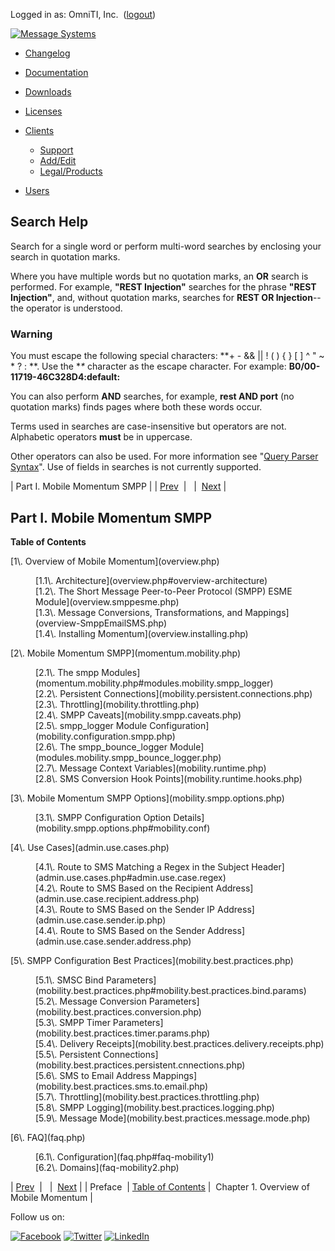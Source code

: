 Logged in as: OmniTI, Inc.  ([logout](https://support.messagesystems.com/logout.php))

[![Message Systems](https://support.messagesystems.com/images/ms-white205.png)](https://support.messagesystems.com/start.php) 

*   [Changelog](https://support.messagesystems.com/start.php?show=changelog)
*   [Documentation](https://support.messagesystems.com/docs/)
*   [Downloads](https://support.messagesystems.com/start.php)

*   [Licenses](https://support.messagesystems.com/license_summary.php)
*   <a href="">Clients</a>
    *   [Support](https://support.messagesystems.com/cs.php)
    *   [Add/Edit](https://support.messagesystems.com/edit_client.php)
    *   [Legal/Products](https://support.messagesystems.com/edit_products.php)
*   [Users](https://support.messagesystems.com/edit_customer.php)

## Search Help

Search for a single word or perform multi-word searches by enclosing your search in quotation marks.

Where you have multiple words but no quotation marks, an **OR** search is performed. For example, **"REST Injection"** searches for the phrase **"REST Injection"**, and, without quotation marks, searches for **REST OR Injection**--the operator is understood.

### Warning

You must escape the following special characters: **+ - && || ! ( ) { } [ ] ^ " ~ * ? : \**. Use the **\** character as the escape character. For example: **B0/00-11719-46C328D4\:default\:**

You can also perform **AND** searches, for example, **rest AND port** (no quotation marks) finds pages where both these words occur.

Terms used in searches are case-insensitive but operators are not. Alphabetic operators **must** be in uppercase.

Other operators can also be used. For more information see "[Query Parser Syntax](https://lucene.apache.org/core/old_versioned_docs/versions/3_0_0/queryparsersyntax.html)". Use of fields in searches is not currently supported.

| Part I. Mobile Momentum SMPP |
| [Prev](preface.php)  |   |  [Next](overview.php) |

## Part I. Mobile Momentum SMPP

**Table of Contents**

<dl class="toc">

<dt>[1\. Overview of Mobile Momentum](overview.php)</dt>

<dd>

<dl>

<dt>[1.1\. Architecture](overview.php#overview-architecture)</dt>

<dt>[1.2\. The Short Message Peer-to-Peer Protocol (SMPP) ESME Module](overview.smppesme.php)</dt>

<dt>[1.3\. Message Conversions, Transformations, and Mappings](overview-SmppEmailSMS.php)</dt>

<dt>[1.4\. Installing Momentum](overview.installing.php)</dt>

</dl>

</dd>

<dt>[2\. Mobile Momentum SMPP](momentum.mobility.php)</dt>

<dd>

<dl>

<dt>[2.1\. The smpp Modules](momentum.mobility.php#modules.mobility.smpp_logger)</dt>

<dt>[2.2\. Persistent Connections](mobility.persistent.connections.php)</dt>

<dt>[2.3\. Throttling](mobility.throttling.php)</dt>

<dt>[2.4\. SMPP Caveats](mobility.smpp.caveats.php)</dt>

<dt>[2.5\. smpp_logger Module Configuration](mobility.configuration.smpp.php)</dt>

<dt>[2.6\. The smpp_bounce_logger Module](modules.mobility.smpp_bounce_logger.php)</dt>

<dt>[2.7\. Message Context Variables](mobility.runtime.php)</dt>

<dt>[2.8\. SMS Conversion Hook Points](mobility.runtime.hooks.php)</dt>

</dl>

</dd>

<dt>[3\. Mobile Momentum SMPP Options](mobility.smpp.options.php)</dt>

<dd>

<dl>

<dt>[3.1\. SMPP Configuration Option Details](mobility.smpp.options.php#mobility.conf)</dt>

</dl>

</dd>

<dt>[4\. Use Cases](admin.use.cases.php)</dt>

<dd>

<dl>

<dt>[4.1\. Route to SMS Matching a Regex in the Subject Header](admin.use.cases.php#admin.use.case.regex)</dt>

<dt>[4.2\. Route to SMS Based on the Recipient Address](admin.use.case.recipient.address.php)</dt>

<dt>[4.3\. Route to SMS Based on the Sender IP Address](admin.use.case.sender.ip.php)</dt>

<dt>[4.4\. Route to SMS Based on the Sender Address](admin.use.case.sender.address.php)</dt>

</dl>

</dd>

<dt>[5\. SMPP Configuration Best Practices](mobility.best.practices.php)</dt>

<dd>

<dl>

<dt>[5.1\. SMSC Bind Parameters](mobility.best.practices.php#mobility.best.practices.bind.params)</dt>

<dt>[5.2\. Message Conversion Parameters](mobility.best.practices.conversion.php)</dt>

<dt>[5.3\. SMPP Timer Parameters](mobility.best.practices.timer.params.php)</dt>

<dt>[5.4\. Delivery Receipts](mobility.best.practices.delivery.receipts.php)</dt>

<dt>[5.5\. Persistent Connections](mobility.best.practices.persistent.cnnections.php)</dt>

<dt>[5.6\. SMS to Email Address Mappings](mobility.best.practices.sms.to.email.php)</dt>

<dt>[5.7\. Throttling](mobility.best.practices.throttling.php)</dt>

<dt>[5.8\. SMPP Logging](mobility.best.practices.logging.php)</dt>

<dt>[5.9\. Message Mode](mobility.best.practices.message.mode.php)</dt>

</dl>

</dd>

<dt>[6\. FAQ](faq.php)</dt>

<dd>

<dl>

<dt>[6.1\. Configuration](faq.php#faq-mobility1)</dt>

<dt>[6.2\. Domains](faq-mobility2.php)</dt>

</dl>

</dd>

</dl>

| [Prev](preface.php)  |   |  [Next](overview.php) |
| Preface  | [Table of Contents](index.php) |  Chapter 1. Overview of Mobile Momentum |

Follow us on:

[![Facebook](https://support.messagesystems.com/images/icon-facebook.png)](http://www.facebook.com/messagesystems) [![Twitter](https://support.messagesystems.com/images/icon-twitter.png)](http://twitter.com/#!/MessageSystems) [![LinkedIn](https://support.messagesystems.com/images/icon-linkedin.png)](http://www.linkedin.com/company/message-systems)